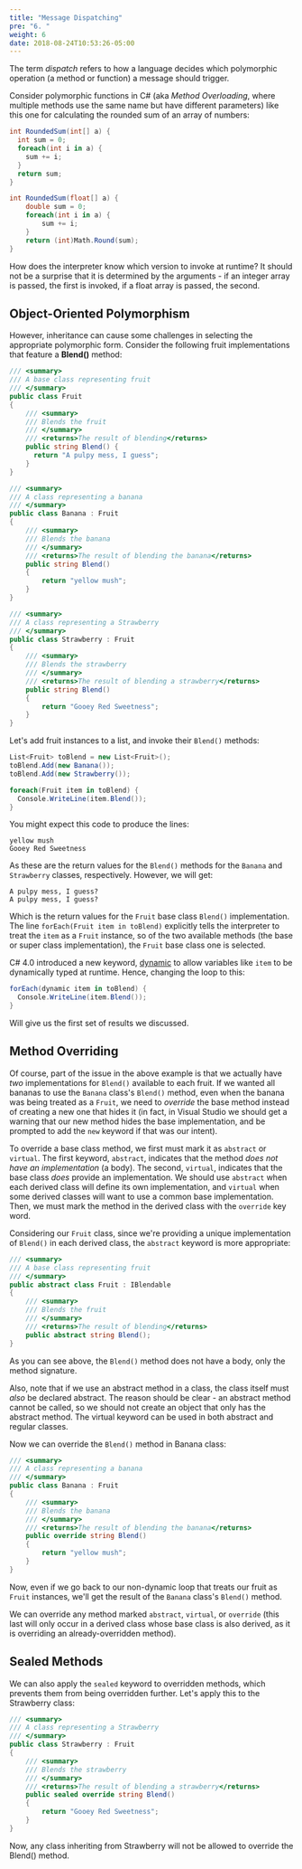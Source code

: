 ```yaml
---
title: "Message Dispatching"
pre: "6. "
weight: 6
date: 2018-08-24T10:53:26-05:00
---
```

The term _dispatch_ refers to how a language decides which polymorphic operation (a method or function) a message should trigger.

Consider polymorphic functions in C# (aka _Method Overloading_, where multiple methods use the same name but have different parameters) like this one for calculating the rounded sum of an array of numbers:

```csharp
int RoundedSum(int[] a) {
  int sum = 0;
  foreach(int i in a) {
    sum += i;
  }
  return sum;
}

int RoundedSum(float[] a) {
    double sum = 0;
    foreach(int i in a) {
        sum += i;
    }
    return (int)Math.Round(sum);
}
```

How does the interpreter know which version to invoke at runtime?  It should not be a surprise that it is determined by the arguments - if an integer array is passed, the first is invoked, if a float array is passed, the second.

## Object-Oriented Polymorphism

However, inheritance can cause some challenges in selecting the appropriate polymorphic form.  Consider the following fruit implementations that feature a **Blend()** method:

```csharp
/// <summary>
/// A base class representing fruit
/// </summary>
public class Fruit
{
    /// <summary>
    /// Blends the fruit
    /// </summary>
    /// <returns>The result of blending</returns>
    public string Blend() {
      return "A pulpy mess, I guess";
    }
}

/// <summary>
/// A class representing a banana
/// </summary>
public class Banana : Fruit
{
    /// <summary>
    /// Blends the banana
    /// </summary>
    /// <returns>The result of blending the banana</returns>
    public string Blend()
    {
        return "yellow mush";
    }
}

/// <summary>
/// A class representing a Strawberry
/// </summary>
public class Strawberry : Fruit
{
    /// <summary>
    /// Blends the strawberry
    /// </summary>
    /// <returns>The result of blending a strawberry</returns>
    public string Blend()
    {
        return "Gooey Red Sweetness";
    }
}
```

Let's add fruit instances to a list, and invoke their `Blend()` methods:

```csharp
List<Fruit> toBlend = new List<Fruit>();
toBlend.Add(new Banana());
toBlend.Add(new Strawberry());

foreach(Fruit item in toBlend) {
  Console.WriteLine(item.Blend());
}
```

You might expect this code to produce the lines:

```
yellow mush
Gooey Red Sweetness
```

As these are the return values for the `Blend()` methods for the `Banana` and `Strawberry` classes, respectively.  However, we will get:

```
A pulpy mess, I guess?
A pulpy mess, I guess?
```

Which is the return values for the `Fruit` base class `Blend()` implementation.  The line `forEach(Fruit item in toBlend)` explicitly tells the interpreter to treat the `item` as a `Fruit` instance, so of the two available methods (the base or super class implementation), the `Fruit` base class one is selected.

C# 4.0 introduced a new keyword, [dynamic](https://docs.microsoft.com/en-us/dotnet/csharp/programming-guide/types/using-type-dynamic) to allow variables like `item` to be dynamically typed at runtime.  Hence, changing the loop to this:

```csharp
forEach(dynamic item in toBlend) {
  Console.WriteLine(item.Blend());
}
```

Will give us the first set of results we discussed.

## Method Overriding
Of course, part of the issue in the above example is that we actually have _two_ implementations for `Blend()` available to each fruit.  If we wanted all bananas to use the `Banana` class's `Blend()` method, even when the banana was being treated as a `Fruit`, we need to _override_ the base method instead of creating a new one that hides it (in fact, in Visual Studio we should get a warning that our new method hides the base implementation, and be prompted to add the `new` keyword if that was our intent).

To override a base class method, we first must mark it as `abstract` or `virtual`.  The first keyword, `abstract`, indicates that the method _does not have an implementation_ (a body).  The second, `virtual`, indicates that the base class _does_ provide an implementation.  We should use `abstract` when each derived class will define its own implementation, and `virtual` when some derived classes will want to use a common base implementation.  Then, we must mark the method in the derived class with the `override` key word.

Considering our `Fruit` class, since we're providing a unique implementation of `Blend()` in each derived class, the `abstract` keyword is more appropriate:

```csharp
/// <summary>
/// A base class representing fruit
/// </summary>
public abstract class Fruit : IBlendable
{
    /// <summary>
    /// Blends the fruit
    /// </summary>
    /// <returns>The result of blending</returns>
    public abstract string Blend();
}
```   

As you can see above, the `Blend()` method does not have a body, only the method signature.

Also, note that if we use an abstract method in a class, the class itself must _also_ be declared abstract.  The reason should be clear - an abstract method cannot be called, so we should not create an object that only has the abstract method.  The virtual keyword can be used in both abstract and regular classes.

Now we can override the `Blend()` method in Banana class:

```csharp
/// <summary>
/// A class representing a banana
/// </summary>
public class Banana : Fruit
{
    /// <summary>
    /// Blends the banana
    /// </summary>
    /// <returns>The result of blending the banana</returns>
    public override string Blend()
    {
        return "yellow mush";
    }
}
```

Now, even if we go back to our non-dynamic loop that treats our fruit as `Fruit` instances, we'll get the result of the `Banana` class's `Blend()` method.

We can override any method marked `abstract`, `virtual`, or `override` (this last will only occur in a derived class whose base class is also derived, as it is overriding an already-overridden method).

## Sealed Methods
We can also apply the `sealed` keyword to overridden methods, which prevents them from being overridden further.  Let's apply this to the Strawberry class:

```csharp
/// <summary>
/// A class representing a Strawberry
/// </summary>
public class Strawberry : Fruit
{
    /// <summary>
    /// Blends the strawberry
    /// </summary>
    /// <returns>The result of blending a strawberry</returns>
    public sealed override string Blend()
    {
        return "Gooey Red Sweetness";
    }
}
```

Now, any class inheriting from Strawberry will not be allowed to override the Blend() method.

